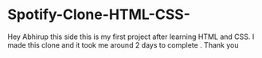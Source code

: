 # Spotify-Clone-HTML-CSS-

Hey Abhirup this side this is my first project after learning HTML and CSS. 
I made this clone and it took me around 2 days to complete . Thank you